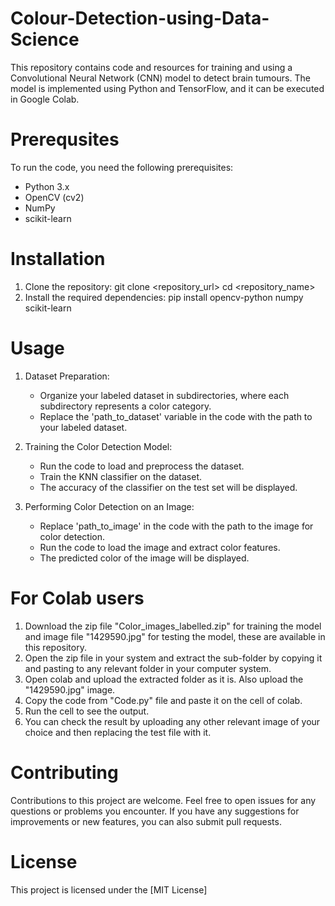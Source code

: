 # Colour-Detection-using-Data-Science

This repository contains code and resources for training and using a Convolutional Neural Network (CNN) model to detect brain tumours. The model is implemented using Python and TensorFlow, and it can be executed in Google Colab.

# Prerequsites
To run the code, you need the following prerequisites:
+ Python 3.x
+ OpenCV (cv2)
+ NumPy
+ scikit-learn



# Installation
1. Clone the repository:
   git clone <repository_url>
   cd <repository_name>
2. Install the required dependencies:
   pip install opencv-python numpy scikit-learn

# Usage
1. Dataset Preparation:
    + Organize your labeled dataset in subdirectories, where each subdirectory represents a color category.
    + Replace the 'path_to_dataset' variable in the code with the path to your labeled dataset.

2. Training the Color Detection Model:
    + Run the code to load and preprocess the dataset.
    + Train the KNN classifier on the dataset.
    + The accuracy of the classifier on the test set will be displayed.

3. Performing Color Detection on an Image:
    + Replace 'path_to_image' in the code with the path to the image for color detection.
    + Run the code to load the image and extract color features.
    + The predicted color of the image will be displayed.

# For Colab users
1. Download the zip file "Color_images_labelled.zip" for training the model and image file "1429590.jpg" for testing the model, these are available in this repository.
2. Open the zip file in your system and extract the sub-folder by copying it and pasting to any relevant folder in your computer system.
3. Open colab and upload the extracted folder as it is. Also upload the "1429590.jpg" image.
4. Copy the code from "Code.py" file and paste it on the cell of colab.
5. Run the cell to see the output.
6. You can check the result by uploading any other relevant image of your choice and then replacing the test file with it.

# Contributing
Contributions to this project are welcome. Feel free to open issues for any questions or problems you encounter. If you have any suggestions for improvements or new features, you can also submit pull requests.

# License
This project is licensed under the [MIT License]
